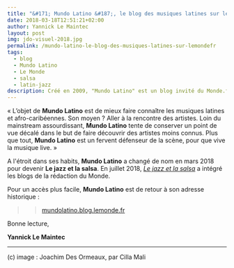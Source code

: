 ```yaml
---
title: "&#171; Mundo Latino &#187;, le blog des musiques latines sur le Monde.fr"
date: 2018-03-18T12:51:21+02:00
author: Yannick Le Maintec
layout: post
img: jdo-visuel-2018.jpg
permalink: /mundo-latino-le-blog-des-musiques-latines-sur-lemondefr
tags:
  - blog
  - Mundo Latino
  - Le Monde
  - salsa
  - latin-jazz
description: Créé en 2009, "Mundo Latino" est un blog invité du Monde.fr consacré aux musiques latines.
---
```


« L’objet de **Mundo Latino** est de mieux faire connaître les musiques latines et afro-caribéennes. Son moyen ? Aller à la rencontre des artistes. Loin du mainstream assourdissant, **Mundo Latino** tente de conserver un point de vue décalé dans le but de faire découvrir des artistes moins connus. Plus que tout, **Mundo Latino** est un fervent défenseur de la scène, pour que vive la musique live. »

A l'étroit dans ses habits, **Mundo Latino** a changé de nom en mars 2018 pour devenir **Le jazz et la salsa**. En juillet 2018, *[Le jazz et la salsa](https://www.lemonde.fr/le-jazz-et-la-salsa/)* a intégré les blogs de la rédaction du Monde.

Pour un accès plus facile, **Mundo Latino** est de retour à son adresse historique :

>> [mundolatino.blog.lemonde.fr](http://mundolatino.blog.lemonde.fr/)

Bonne lecture,

**Yannick Le Maintec**

---
(c) image : Joachim Des Ormeaux, par Cilla Mali

